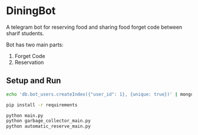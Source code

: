 # DiningBot
A telegram bot for reserving food and sharing food forget code between sharif students.  
  
Bot has two main parts:
1. Forget Code 
2. Reservation 

## Setup and Run
```bash
echo 'db.bot_users.createIndex({"user_id": 1}, {unique: true})' | mongo diningbotdb

pip install -r requirements

python main.py
python garbage_collector_main.py
python automatic_reserve_main.py
```
